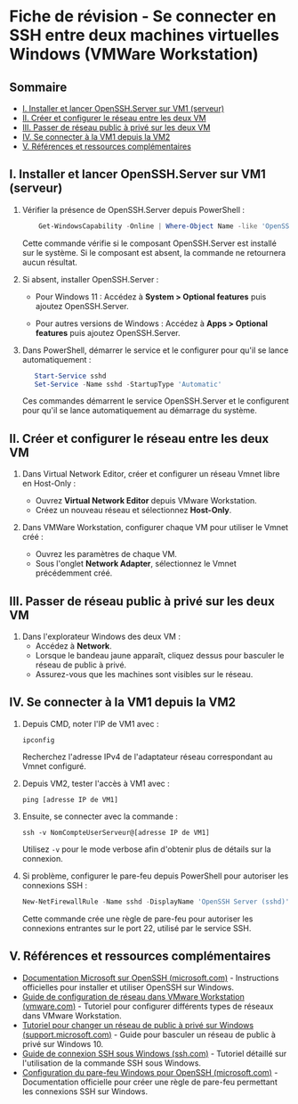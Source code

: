 # Fiche de révision - Se connecter en SSH entre deux machines virtuelles Windows (VMWare Workstation)

## Sommaire
- [I. Installer et lancer OpenSSH.Server sur VM1 (serveur)](#i-installer-et-lancer-opensshserver-sur-vm1-serveur)  
- [II. Créer et configurer le réseau entre les deux VM](#ii-créer-et-configurer-le-réseau-entre-les-deux-vm)  
- [III. Passer de réseau public à privé sur les deux VM](#iii-passer-de-réseau-public-à-privé-sur-les-deux-vm)  
- [IV. Se connecter à la VM1 depuis la VM2](#iv-se-connecter-à-la-vm1-depuis-la-vm2)
- [V. Références et ressources complémentaires](#v-références-et-ressources-complémentaires)

## I. Installer et lancer OpenSSH.Server sur VM1 (serveur)

1. Vérifier la présence de OpenSSH.Server depuis PowerShell :

     ```Powershell
         Get-WindowsCapability -Online | Where-Object Name -like 'OpenSSH*'
     ```
     Cette commande vérifie si le composant OpenSSH.Server est installé sur le système. Si le composant est absent, la commande ne retournera aucun résultat.
      
2. Si absent, installer OpenSSH.Server :
      - Pour Windows 11 : 
        Accédez à **System > Optional features** puis ajoutez OpenSSH.Server.

      - Pour autres versions de Windows :
        Accédez à **Apps > Optional features** puis ajoutez OpenSSH.Server.  

3. Dans PowerShell, démarrer le service et le configurer pour qu'il se lance automatiquement :
   
   ```powershell
      Start-Service sshd
      Set-Service -Name sshd -StartupType 'Automatic'
   ```
   
      Ces commandes démarrent le service OpenSSH.Server et le configurent pour qu'il se lance automatiquement au démarrage du système.  

## II. Créer et configurer le réseau entre les deux VM

1. Dans Virtual Network Editor, créer et configurer un réseau Vmnet libre en Host-Only :
    - Ouvrez **Virtual Network Editor** depuis VMware Workstation.
    - Créez un nouveau réseau et sélectionnez **Host-Only**.  

2. Dans VMWare Workstation, configurer chaque VM pour utiliser le Vmnet créé :
      - Ouvrez les paramètres de chaque VM.
      - Sous l'onglet **Network Adapter**, sélectionnez le Vmnet précédemment créé.  

## III. Passer de réseau public à privé sur les deux VM

1. Dans l'explorateur Windows des deux VM :
      - Accédez à **Network**.
      - Lorsque le bandeau jaune apparaît, cliquez dessus pour basculer le réseau de public à privé.
      - Assurez-vous que les machines sont visibles sur le réseau.  

## IV. Se connecter à la VM1 depuis la VM2

1. Depuis CMD, noter l'IP de VM1 avec :
      ```batch
      ipconfig
      ```
      Recherchez l'adresse IPv4 de l'adaptateur réseau correspondant au Vmnet configuré.  

3. Depuis VM2, tester l'accès à VM1 avec :
      ```batch
      ping [adresse IP de VM1]
      ```  

4. Ensuite, se connecter avec la commande :
      ```batch
      ssh -v NomCompteUserServeur@[adresse IP de VM1]
      ```
      Utilisez `-v` pour le mode verbose afin d'obtenir plus de détails sur la connexion.  

5. Si problème, configurer le pare-feu depuis PowerShell pour autoriser les connexions SSH :
      ```powershell
      New-NetFirewallRule -Name sshd -DisplayName 'OpenSSH Server (sshd)' -Enabled True -Direction Inbound -Protocol TCP -Action Allow -LocalPort 22
      ```
      Cette commande crée une règle de pare-feu pour autoriser les connexions entrantes sur le port 22, utilisé par le service SSH.

## V. Références et ressources complémentaires
- [Documentation Microsoft sur OpenSSH (microsoft.com)](https://docs.microsoft.com/en-us/windows-server/administration/openssh/openssh_install_firstuse) - Instructions officielles pour installer et utiliser OpenSSH sur Windows.
- [Guide de configuration de réseau dans VMware Workstation (vmware.com)](https://www.vmware.com/support/ws5/doc/ws_net_configurations_changing_bridged.html) - Tutoriel pour configurer différents types de réseaux dans VMware Workstation.
- [Tutoriel pour changer un réseau de public à privé sur Windows (support.microsoft.com)](https://support.microsoft.com/en-us/windows/make-a-wi-fi-network-public-or-private-in-windows-10-92382155-d091-48ff-878b-0a6d0d4b74e6) - Guide pour basculer un réseau de public à privé sur Windows 10.
- [Guide de connexion SSH sous Windows (ssh.com)](https://www.ssh.com/academy/ssh/command) - Tutoriel détaillé sur l'utilisation de la commande SSH sous Windows.
- [Configuration du pare-feu Windows pour OpenSSH (microsoft.com)](https://docs.microsoft.com/en-us/windows/security/threat-protection/windows-firewall/create-an-inbound-port-rule) - Documentation officielle pour créer une règle de pare-feu permettant les connexions SSH sur Windows.

